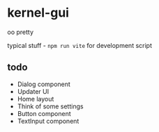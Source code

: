 # kernel-gui

oo pretty

typical stuff - `npm run vite` for development script

## todo
- Dialog component
- Updater UI
- Home layout
- Think of some settings
- Button component
- TextInput component
